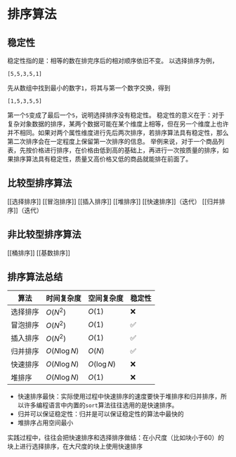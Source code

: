 # 排序算法
## 稳定性
稳定性指的是：相等的数在排完序后的相对顺序依旧不变。
以选择排序为例，
```
[5,5,3,5,1]
```
先从数组中找到最小的数字`1`，将其与第一个数字交换，得到
```
[1,5,3,5,5]
```
第一个`5`变成了最后一个`5`，说明选择排序没有稳定性。
稳定性的意义在于：对于复杂对象数据的排序，某两个数据可能在某个维度上相等，但在另一个维度上也许并不相同。如果对两个属性维度进行先后两次排序，若排序算法具有稳定性，那么第二次排序会在一定程度上保留第一次排序的信息。
举例来说，对于一个商品列表，先按价格进行排序，在价格由低到高的基础上，再进行一次按质量的排序，如果排序算法具有稳定性，质量又高价格又低的商品就能排在前面了。
## 比较型排序算法
[[选择排序]]
[[冒泡排序]]
[[插入排序]]
[[堆排序]]
[[快速排序]]（迭代）
[[归并排序]]（迭代）
## 非比较型排序算法
[[桶排序]]
[[基数排序]]
## 排序算法总结

| 算法     | 时间复杂度   | 空间复杂度  | 稳定性 |
| -------- | ------------ | ----------- | ------ |
| 选择排序 | $O(N^2)$     | $O(1)$      | ❌     |
| 冒泡排序 | $O(N^2)$     | $O(1)$      | ✅     |
| 插入排序 | $O(N^2)$     | $O(1)$      | ✅     |
| 归并排序 | $O(N\log N)$ | $O(N)$      | ✅     |
| 快速排序 | $O(N\log N)$ | $O(\log N)$ | ❌     |
| 堆排序   | $O(N\log N)$ | $O(1)$     | ❌     |
- 快速排序最快：实际使用过程中快速排序的速度要快于堆排序和归并排序，所以许多编程语言中内置的`sort`算法往往选用的是快速排序。
- 归并可以保证稳定性：归并是可以保证稳定性的算法中最快的
- 堆排序占用空间最小

实践过程中，往往会把快速排序和选择排序做结：在小尺度（比如块小于60）的块上进行选择排序，在大尺度的块上使用快速排序

